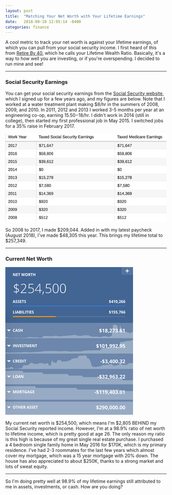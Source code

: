 ```yaml
---
layout: post
title:  "Matching Your Net Worth with Your Lifetime Earnings"
date:   2018-08-10 12:05:14 -0400
categories: finance
---
```


A cool metric to track your net worth is against your lifetime earnings, of which you can pull from your social security income. I first heard of this from [Retire By 40](https://retireby40.org/your-lifetime-wealth-ratio/), which he calls your Lifetime Wealth Ratio. Basically, it's a way to how well you are investing, or if you're overspending. I decided to run mine and see!

----

### Social Security Earnings
You can get your social security earnings from the [Social Security website](https://www.ssa.gov/), which I signed up for a few years ago, and my figures are below. Note that I worked at a water treatment plant making $8/hr in the summers of 2008, 2009, and 2010. In 2011, 2012 and 2013 I worked 3-5 months per year at an engineering co-op, earning $15.50-$18/hr. I didn't work in 2014 (still in college), then started my first professional job in May 2015. I switched jobs for a 35% raise in February 2017.

![Social Security](/images/ss/ss_income.png)

So 2008 to 2017, I made $209,044. Added in with my latest paycheck (August 2018), I've made $48,305 this year. This brings my lifetime total to $257,349.

----

### Current Net Worth

![Networth](/images/ss/pc.png)

My current net worth is $254,500, which means I'm $2,805 BEHIND my Social Security reported income. However, I'm at a 98.9% ratio of net worth to lifetime income, which is pretty good at age 26. The only reason my ratio is this high is because of my great single real estate purchase. I purchased a 4 bedroom single family home in May 2016 for $170K, which is my primary residence. I've had 2-3 roommates for the last few years which almost cover my mortgage, which was a 15 year mortgage with 20% down. The house has also appreciated to about $250K, thanks to a strong market and lots of sweat equity.

----

So I'm doing pretty well at 98.9% of my lifetime earnings still attributed to me in assets, investments, or cash. How are you doing?
